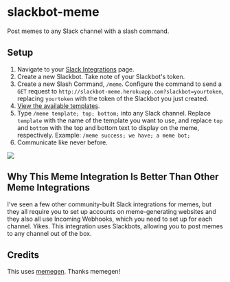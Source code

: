 # slackbot-meme
Post memes to any Slack channel with a slash command.

## Setup

1. Navigate to your [Slack Integrations](https://slack.com/integrations) page.
2. Create a new Slackbot. Take note of your Slackbot's token. 
3. Create a new Slash Command, `/meme`. Configure the command to send a `GET` request to `http://slackbot-meme.herokuapp.com?slackbot=yourtoken`, replacing `yourtoken` with the token of the Slackbot you just created.
4. [View the available templates](http://slackbot-meme.herokuapp.com/templates).
5. Type `/meme template; top; bottom;` into any Slack channel. Replace `template` with the name of the template you want to use, and replace `top` and `bottom` with the top and bottom text to display on the meme, respectively. Example: `/meme success; we have; a meme bot;`
6. Communicate like never before.

<img src="http://i.imgur.com/BGkqKgC.png">

## Why This Meme Integration Is Better Than Other Meme Integrations

I've seen a few other community-built Slack integrations for memes, but they all require you to set up accounts on meme-generating websites and they also all use Incoming Webhooks, which you need to set up for each channel. Yikes. This integration uses Slackbots, allowing you to post memes to any channel out of the box.

## Credits

This uses [memegen](https://github.com/jacebrowning/memegen). Thanks memegen!
